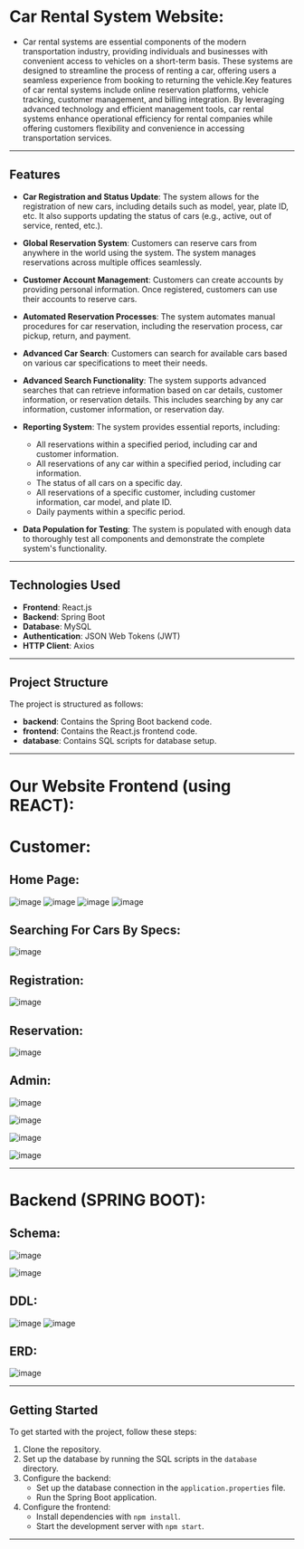 # Car Rental System Website:
- Car rental systems are essential components of the modern transportation industry, providing individuals and businesses with convenient access to vehicles on a short-term basis.
These systems are designed to streamline the process of renting a car, offering users a seamless experience from booking to returning the vehicle.Key features of car rental systems include online reservation platforms, vehicle tracking, customer management, and billing integration. By leveraging advanced technology and efficient management tools, car rental systems enhance operational efficiency for rental companies while offering customers flexibility and convenience in accessing transportation services.

---

## Features

- **Car Registration and Status Update**: The system allows for the registration of new cars, including details such as model, year, plate ID, etc. It also supports updating the status of cars (e.g., active, out of service, rented, etc.).

- **Global Reservation System**: Customers can reserve cars from anywhere in the world using the system. The system manages reservations across multiple offices seamlessly.

- **Customer Account Management**: Customers can create accounts by providing personal information. Once registered, customers can use their accounts to reserve cars.

- **Automated Reservation Processes**: The system automates manual procedures for car reservation, including the reservation process, car pickup, return, and payment.

- **Advanced Car Search**: Customers can search for available cars based on various car specifications to meet their needs.

- **Advanced Search Functionality**: The system supports advanced searches that can retrieve information based on car details, customer information, or reservation details. This includes searching by any car information, customer information, or reservation day.

- **Reporting System**: The system provides essential reports, including:
  - All reservations within a specified period, including car and customer information.
  - All reservations of any car within a specified period, including car information.
  - The status of all cars on a specific day.
  - All reservations of a specific customer, including customer information, car model, and plate ID.
  - Daily payments within a specific period.

- **Data Population for Testing**: The system is populated with enough data to thoroughly test all components and demonstrate the complete system's functionality.

---

## Technologies Used

- **Frontend**: React.js
- **Backend**: Spring Boot
- **Database**: MySQL
- **Authentication**: JSON Web Tokens (JWT)
- **HTTP Client**: Axios

---

## Project Structure

The project is structured as follows:

- **backend**: Contains the Spring Boot backend code.
- **frontend**: Contains the React.js frontend code.
- **database**: Contains SQL scripts for database setup.

---

# Our Website Frontend (using REACT):

# Customer:
## Home Page:
![image](https://github.com/SaadElDine/Car-Rental-System-Full-Project/assets/113860522/293c51e5-626d-4e67-a6b6-daf107a6495e)
![image](https://github.com/SaadElDine/Car-Rental-System-Full-Project/assets/113860522/d0cd0330-353d-4517-bb5d-2b9e50fe8619)
![image](https://github.com/SaadElDine/Car-Rental-System-Full-Project/assets/113860522/837696c5-6269-4ffe-885d-77558a1a0167)
![image](https://github.com/SaadElDine/Car-Rental-System-Full-Project/assets/113860522/4a9daf05-c034-43a7-9ecb-8f30c1ae1039)

## Searching For Cars By Specs:
![image](https://github.com/SaadElDine/Car-Rental-System-Full-Project/assets/113860522/22fbff84-ab3c-45a8-95c1-cbe1b9ac2b4e)

## Registration:
![image](https://github.com/SaadElDine/Car-Rental-System-Full-Project/assets/113860522/d493ea50-bc8d-4c62-a47f-91549a89b3df)

## Reservation:
![image](https://github.com/SaadElDine/Car-Rental-System-Full-Project/assets/113860522/a51271ea-7009-4afb-aa63-af7ee498fd7b)

## Admin:
![image](https://github.com/SaadElDine/Car-Rental-System-Full-Project/assets/113860522/015cb9aa-5f14-4459-a0ef-352b4de9f00c)

![image](https://github.com/SaadElDine/Car-Rental-System-Full-Project/assets/113860522/dc050f86-0fa9-4512-9aa1-6062241f81c7)

![image](https://github.com/SaadElDine/Car-Rental-System-Full-Project/assets/113860522/fcab5a7b-3260-42e6-bc84-7f0062bb71a3)

![image](https://github.com/SaadElDine/Car-Rental-System-Full-Project/assets/113860522/d3f7105d-bc01-4c23-89e6-8bb2295cb9e3)

---

# Backend (SPRING BOOT):

## Schema:
![image](https://github.com/SaadElDine/Car-Rental-System-Full-Project/assets/113860522/2cb03ac7-1b96-4144-a49e-fdc526b1e91f)

![image](https://github.com/SaadElDine/Car-Rental-System-Full-Project/assets/113860522/60bcd909-1744-4b23-b348-82b203072ef2)

## DDL:
![image](https://github.com/SaadElDine/Car-Rental-System-Full-Project/assets/113860522/d2176c81-389f-4e49-ac1b-6a4c0ea0fda9)
![image](https://github.com/SaadElDine/Car-Rental-System-Full-Project/assets/113860522/7aa05ad9-b32d-435d-919a-5fb68caad54e)

## ERD:
![image](https://github.com/SaadElDine/Car-Rental-System-Full-Project/assets/113860522/47dbc55a-8ec3-41a3-b3a3-035dc7952741)

---

## Getting Started

To get started with the project, follow these steps:

1. Clone the repository.
2. Set up the database by running the SQL scripts in the `database` directory.
3. Configure the backend:
   - Set up the database connection in the `application.properties` file.
   - Run the Spring Boot application.
4. Configure the frontend:
   - Install dependencies with `npm install`.
   - Start the development server with `npm start`.
  
---






























